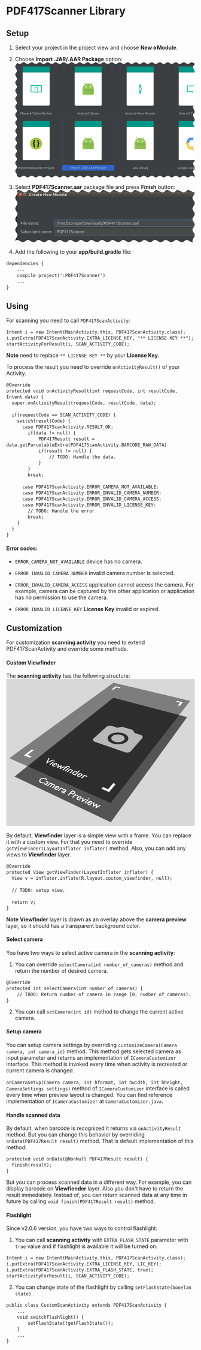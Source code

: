# PDF417Scanner Library

## Setup

1. Select your project in the project view and choose **New->Module**.

2. Choose **Import .JAR/.AAR Package** option:
![Import .JAR/.AAR](/images/import_module_1.png)

3. Select **PDF417Scanner.aar** package file and press **Finish** button:
![Import PDF417Scanner.aar](/images/import_module_2.png)

4. Add the following to your **app/build.gradle** file:
```
dependencies {
    ...
    compile project(':PDF417Scanner')
    ...
}
```

## Using

For scanning you need to call ```PDF417ScanActivity```:

```
Intent i = new Intent(MainActivity.this, PDF417ScanActivity.class);
i.putExtra(PDF417ScanActivity.EXTRA_LICENSE_KEY, "** LICENSE KEY **");
startActivityForResult(i, SCAN_ACTIVITY_CODE);
```
**Note** need to replace ```** LICENSE KEY **``` by your **License Key**.

To process the result you need to override ```onActivityResult()``` of your Activity.

```
@Override
protected void onActivityResult(int requestCode, int resultCode, Intent data) {
  super.onActivityResult(requestCode, resultCode, data);

  if(requestCode == SCAN_ACTIVITY_CODE) {
    switch(resultCode) {
      case PDF417ScanActivity.RESULT_OK:
        if(data != null) {
            PDF417Result result = data.getParcelableExtra(PDF417ScanActivity.BARCODE_RAW_DATA)
            if(result != null) {
                // TODO: Handle the data.
            }
        }
        break;

      case PDF417ScanActivity.ERROR_CAMERA_NOT_AVAILABLE:
      case PDF417ScanActivity.ERROR_INVALID_CAMERA_NUMBER:
      case PDF417ScanActivity.ERROR_INVALID_CAMERA_ACCESS:
      case PDF417ScanActivity.ERROR_INVALID_LICENSE_KEY:
        // TODO: Handle the error.
        break;
    }
  }
}
```

#### Error codes:

* ```ERROR_CAMERA_NOT_AVAILABLE``` device has no camera.

* ```ERROR_INVALID_CAMERA_NUMBER``` invalid camera number is selected.

* ```ERROR_INVALID_CAMERA_ACCESS``` application cannot access the camera. For example, camera can be captured by the other application or application has no permission to use the camera.

* ```ERROR_INVALID_LICENSE_KEY``` **License Key** invalid or expired.

## Customization

For customization **scanning activity** you need to extend PDF417ScanActivity and override some methods.

#### Custom Viewfinder

The **scanning activity** has the following structure:
![Import .JAR/.AAR](/images/scan_view_structure.png)

By default, **Viewfinder** layer is a simple view with a frame. You can replace it with a custom view. For that you need to override ```getViewFinder(LayoutInflater inflater)``` method. Also, you can add any views to **Viewfinder** layer.
```
@Override
protected View getViewFinder(LayoutInflater inflater) {
  View v = inflater.inflate(R.layout.custom_viewfinder, null);

  // TODO: setup view.

  return v;
}
```

**Note** **Viewfinder** layer is drawn as an overlay above the **camera preview** layer, so it should has a transparent background color.

#### Select camera

You have two ways to select active camera in the **scanning activity**:

1. You can override ```selectCamera(int number_of_cameras)``` method and return the number of desired camera.
```
@Override
protected int selectCamera(int number_of_cameras) {
    // TODO: Return number of camera in range [0, number_of_cameras).
}
```
2. You can call ```setCamera(int id)``` method to change the current active camera.

#### Setup camera

You can setup camera settings by overriding ```customizeCamera(Camera camera, int camera_id)``` method. This method gets selected camera as input parameter and returns an implementation of ```ICameraCustomizer``` interface. This method is invoked every time when activity is recreated or current camera is changed.

```onCameraSetup(Camera camera, int hformat, int hwidth, int hheight, CameraSettings settings)``` method of ```ICameraCustomizer``` interface is called every time when preview layout is changed. You can find reference implementation of ```ICameraCustomizer``` at ```CameraCustomizer.java```.


#### Handle scanned data

By default, when barcode is recognized it returns via ```onActivityResult``` method. But you can change this behavior by overriding ```onData(PDF417Result result)``` method. That is default implementation of this method:
```
protected void onData(@NonNull PDF417Result result) {
  finish(result);
}
```
But you can process scanned data in a different way. For example, you can display barcode on **Viewfiender** layer. Also you don't have to return the result immediately. Instead of, you can return scanned data at any time in future by calling ```void finish(PDF417Result result)``` method.

#### Flashlight

Since v2.0.6 version, you have two ways to control flashlight:

1. You can call **scanning activity** with ```EXTRA_FLASH_STATE``` parameter with ```true``` value and if flashlight is available it will be turned on.
```
Intent i = new Intent(MainActivity.this, PDF417ScanActivity.class);
i.putExtra(PDF417ScanActivity.EXTRA_LICENSE_KEY, LIC_KEY);
i.putExtra(PDF417ScanActivity.EXTRA_FLASH_STATE, true);
startActivityForResult(i, SCAN_ACTIVITY_CODE);
```
2. You can change state of the flashlight by calling ```setFlashState(booelan state)```.
```
public class CustomScanActivity extends PDF417ScanActivity {
    ...
    void switchFlashlight() {
        setFlashState(!getFlashState());
    }
    ...
}
```
